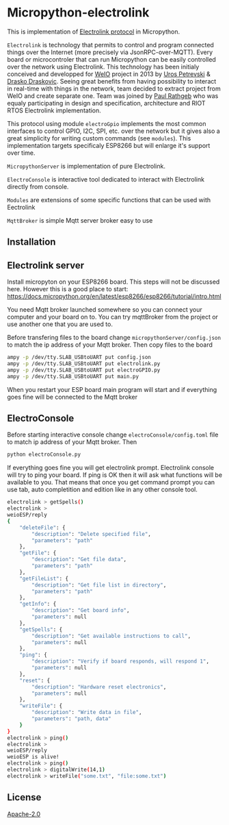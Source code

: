 # Micropython-electrolink

This is implementation of [Electrolink protocol](https://github.com/projectiota/electrolink) in Micropython.

`Electrolink` is technology that permits to control and program connected things over the Internet (more precisely via JsonRPC-over-MQTT). Every board or microcontroler that can run Micropython can be easily controlled over the network using Electrolink.
This technology has been initialy conceived and developped for [WeIO](https://github.com/nodesign/weio) project in 2013 by [Uros Petrevski](https://github.com/ukicar) & [Drasko Draskovic](https://github.com/drasko). Seeing great benefits from having possibility to interact in real-time with things in the network, team decided to extract project from WeIO and create separate one. Team was joined by [Paul Rathgeb](https://github.com/ks156) who was equaly participating in design and specification, architecture and RIOT RTOS Electrolink implementation.

This protocol using module `electroGpio` implements the most common interfaces to control GPIO, I2C, SPI, etc. over the network but it gives also a great simplicity for writing custom commands (see `modules`). This implementation targets specificaly ESP8266 but will enlarge it's support over time.

`MicropythonServer` is implementation of pure Electrolink.

`ElectroConsole` is interactive tool dedicated to interact with Electrolink directly from console. 

`Modules` are extensions of some specific functions that can be used with Eectrolink

`MqttBroker` is simple Mqtt server broker easy to use

## Installation

## Electrolink server
Install micropyton on your ESP8266 board. This steps will not be discussed here. However this is a good place to start: https://docs.micropython.org/en/latest/esp8266/esp8266/tutorial/intro.html

You need Mqtt broker launched somewhere so you can connect your computer and your board on to. You can try mqttBroker from the project or use another one that you are used to.

Before transfering files to the board change `micropythonServer/config.json` to match the ip address of your Mqtt broker. Then copy files to the board

```bash
ampy -p /dev/tty.SLAB_USBtoUART put config.json
ampy -p /dev/tty.SLAB_USBtoUART put electrolink.py
ampy -p /dev/tty.SLAB_USBtoUART put electroGPIO.py
ampy -p /dev/tty.SLAB_USBtoUART put main.py
```
When you restart your ESP board main program will start and if everything goes fine will be connected to the Mqtt broker

## ElectroConsole
Before starting interactive console change `electroConsole/config.toml` file to match ip address of your Mqtt broker.
Then

```bash
python electroConsole.py
```

If everything goes fine you will get electrolink prompt. Electrolink console will try to ping your board. If ping is OK then it will ask what functions will be available to you. That means that once you get command prompt you can use tab, auto completition and edition like in any other console tool.

```bash
electrolink > getSpells()
electrolink >
weioESP/reply
{
    "deleteFile": {
        "description": "Delete specified file", 
        "parameters": "path"
    }, 
    "getFile": {
        "description": "Get file data", 
        "parameters": "path"
    }, 
    "getFileList": {
        "description": "Get file list in directory", 
        "parameters": "path"
    }, 
    "getInfo": {
        "description": "Get board info", 
        "parameters": null
    }, 
    "getSpells": {
        "description": "Get available instructions to call", 
        "parameters": null
    }, 
    "ping": {
        "description": "Verify if board responds, will respond 1", 
        "parameters": null
    }, 
    "reset": {
        "description": "Hardware reset electronics", 
        "parameters": null
    }, 
    "writeFile": {
        "description": "Write data in file", 
        "parameters": "path, data"
    }
}
electrolink > ping()
electrolink > 
weioESP/reply
weioESP is alive!
electrolink > ping()
electrolink > digitalWrite(14,1)
electrolink > writeFile("some.txt", "file:some.txt")
```
## License 
[Apache-2.0](LICENSE)

